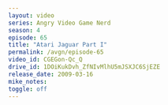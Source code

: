 ```yaml
---
layout: video
series: Angry Video Game Nerd
season: 4
episode: 65
title: "Atari Jaguar Part I"
permalink: /avgn/episode-65
video_id: CGEGon-Qc_Q
drive_id: 1DOiKukDvh_ZfNIvMlhU5mJSXJC6SjEZE
release_date: 2009-03-16
mike_notes:
toggle: off
---
```

